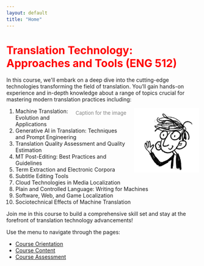 ```yaml
---
layout: default
title: "Home"
---
```


# <span style="color: red;">Translation Technology: Approaches and Tools (ENG 512)</span>

In this course, we'll embark on a deep dive into the cutting-edge technologies transforming the field of translation. You’ll gain hands-on experience and in-depth knowledge about a range of topics crucial for mastering modern translation practices including:

<img src="assets/images/hi.gif" alt="Course Image" style="float: right; width: 170px; margin-left: 20px;">

<span style="float: right; font-size: small; color: gray; margin-top: 5px;">Caption for the image</span>

1. Machine Translation: Evolution and Applications
2. Generative AI in Translation: Techniques and Prompt Engineering
3. Translation Quality Assessment and Quality Estimation
4. MT Post-Editing: Best Practices and Guidelines
5. Term Extraction and Electronic Corpora
6. Subtitle Editing Tools
7. Cloud Technologies in Media Localization
8. Plain and Controlled Language: Writing for Machines
9. Software, Web, and Game Localization
10. Sociotechnical Effects of Machine Translation

Join me in this course to build a comprehensive skill set and stay at the forefront of translation technology advancements!

Use the menu to navigate through the pages:

- [Course Orientation](orientation.md)
- [Course Content](content.md)
- [Course Assessment](assessment.md)
